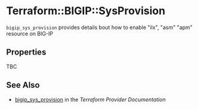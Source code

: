 # Terraform::BIGIP::SysProvision

`bigip_sys_provision` provides details bout how to enable "ilx", "asm" "apm" resource on BIG-IP

## Properties

TBC

## See Also

* [bigip_sys_provision](https://www.terraform.io/docs/providers/bigip/r/sys_provision.html) in the _Terraform Provider Documentation_